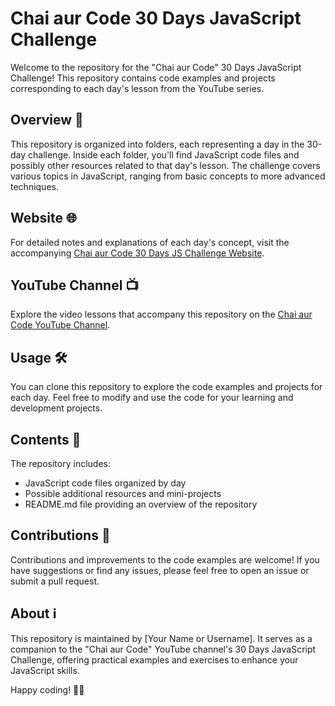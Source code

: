 # Chai aur Code 30 Days JavaScript Challenge

Welcome to the repository for the "Chai aur Code" 30 Days JavaScript Challenge! This repository contains code examples and projects corresponding to each day's lesson from the YouTube series.

## Overview 🚀

This repository is organized into folders, each representing a day in the 30-day challenge. Inside each folder, you'll find JavaScript code files and possibly other resources related to that day's lesson. The challenge covers various topics in JavaScript, ranging from basic concepts to more advanced techniques.

## Website 🌐

For detailed notes and explanations of each day's concept, visit the accompanying [Chai aur Code 30 Days JS Challenge Website](https://oil-fall-0f1.notion.site/Chai-aur-Code-30-Days-JS-challenge-df96ed0bfc104e5f88fb974ba0883fa7).

## YouTube Channel 📺

Explore the video lessons that accompany this repository on the [Chai aur Code YouTube Channel](https://www.youtube.com/channel/UCpJ8_5_JuP6Oszyxn3Z5kig).

## Usage 🛠️

You can clone this repository to explore the code examples and projects for each day. Feel free to modify and use the code for your learning and development projects.

## Contents 📁

The repository includes:
- JavaScript code files organized by day
- Possible additional resources and mini-projects
- README.md file providing an overview of the repository

## Contributions 🌟

Contributions and improvements to the code examples are welcome! If you have suggestions or find any issues, please feel free to open an issue or submit a pull request.

## About ℹ️

This repository is maintained by [Your Name or Username]. It serves as a companion to the "Chai aur Code" YouTube channel's 30 Days JavaScript Challenge, offering practical examples and exercises to enhance your JavaScript skills.

Happy coding! 🚀✨
